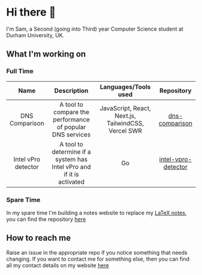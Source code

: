 # Hi there 👋

I'm Sam, a Second (going into Third) year Computer Science student at Durham University, UK.

## What I'm working on

### Full Time

|        Name         |                              Description                              |                Languages/Tools used                 |                                 Repository                                 |
| :-----------------: | :-------------------------------------------------------------------: | :-------------------------------------------------: | :------------------------------------------------------------------------: |
|   DNS Comparison    |       A tool to compare the performance of popular DNS services       | JavaScript, React, Next.js, TailwindCSS, Vercel SWR |      [dns-comparison](https://github.com/samrobbins85/dns-comparison)      |
| Intel vPro detector | A tool to determine if a system has Intel vPro and if it is activated |                         Go                          | [intel-vpro-detector](https://github.com/samrobbins85/intel-vpro-detector) |

### Spare Time

In my spare time I'm building a notes website to replace my [LaTeX notes](https://github.com/samrobbins85/university-notes), you can find the repository [here](https://github.com/samrobbins85/notes-site)

## How to reach me

Raise an issue in the appropriate repo if you notice something that needs changing. If you want to contact me for something else, then you can find all my contact details on my website [here](https://samrobbins.uk)
